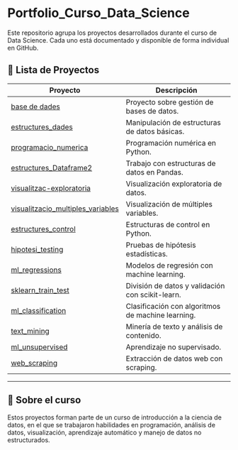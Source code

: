 # Portfolio_Curso_Data_Science
Este repositorio agrupa los proyectos desarrollados durante el curso de Data Science. Cada uno está documentado y disponible de forma individual en GitHub.

## 📂 Lista de Proyectos

| Proyecto | Descripción |
|----------|-------------|
| [base de dades](https://github.com/MarcosTardy/Base_de_dades) | Proyecto sobre gestión de bases de datos. |
| [estructures_dades](https://github.com/MarcosTardy/Estructures_dades) | Manipulación de estructuras de datos básicas. |
| [programacio_numerica](https://github.com/MarcosTardy/Programacio_numerica) | Programación numérica en Python. |
| [estructures_Dataframe2](https://github.com/MarcosTardy/Estructures_Dataframe2) | Trabajo con estructuras de datos en Pandas. |
| [visualitzac-exploratoria](https://github.com/MarcosTardy/Visualitzaci-_exploratoria) | Visualización exploratoria de datos. |
| [visualitzacio_multiples_variables](https://github.com/MarcosTardy/visualitzacio_multiples_variables) | Visualización de múltiples variables. |
| [estructures_control](https://github.com/MarcosTardy/Estructures_control) | Estructuras de control en Python. |
| [hipotesi_testing](https://github.com/MarcosTardy/hipoteisi_testing) | Pruebas de hipótesis estadísticas. |
| [ml_regressions](https://github.com/MarcosTardy/ML_regressions) | Modelos de regresión con machine learning. |
| [sklearn_train_test](https://github.com/MarcosTardy/Sklearn_train_test) | División de datos y validación con scikit-learn. |
| [ml_classification](https://github.com/MarcosTardy/ML_clasification) | Clasificación con algoritmos de machine learning. |
| [text_mining](https://github.com/MarcosTardy/Text_mining) | Minería de texto y análisis de contenido. |
| [ml_unsupervised](https://github.com/MarcosTardy/Ml_unsupervised) | Aprendizaje no supervisado. |
| [web_scraping](https://github.com/MarcosTardy/web_scraping) | Extracción de datos web con scraping. |

---

## 📘 Sobre el curso

Estos proyectos forman parte de un curso de introducción a la ciencia de datos, en el que se trabajaron habilidades en programación, análisis de datos, visualización, aprendizaje automático y manejo de datos no estructurados.
